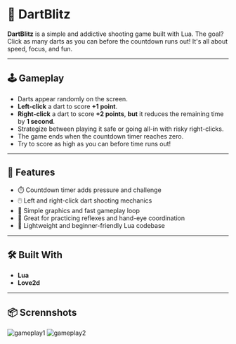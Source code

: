 # 🎯 DartBlitz

**DartBlitz** is a simple and addictive shooting game built with Lua. The goal? Click as many darts as you can before the countdown runs out! It's all about speed, focus, and fun.

---

## 🕹️ Gameplay

- Darts appear randomly on the screen.
- **Left-click** a dart to score **+1 point**.
- **Right-click** a dart to score **+2 points**, **but** it reduces the remaining time by **1 second**.
- Strategize between playing it safe or going all-in with risky right-clicks.
- The game ends when the countdown timer reaches zero.
- Try to score as high as you can before time runs out!

---

## 🚀 Features

- ⏱️ Countdown timer adds pressure and challenge  
- 🖱️ Left and right-click dart shooting mechanics  
- 🎯 Simple graphics and fast gameplay loop  
- 🧠 Great for practicing reflexes and hand-eye coordination  
- 🧰 Lightweight and beginner-friendly Lua codebase

---

## 🛠️ Built With

- **Lua**
- **Love2d**

---

## 📦 Scrennshots

![gameplay1](https://github.com/user-attachments/assets/da7a7fbd-b6f4-4b24-89b4-1d4c38718376)
![gameplay2](https://github.com/user-attachments/assets/3b5c3e43-fd3d-4196-9acd-12e795952e2a)






